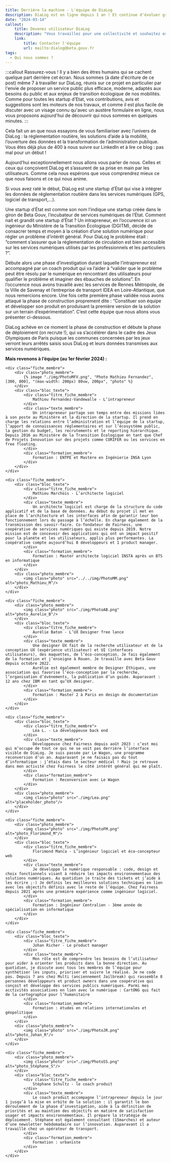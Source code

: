 ```yaml
---
title: Derrière la machine - L'équipe de DiaLog
description: DiaLog est en ligne depuis 1 an ! Et continue d'évoluer grâce à son équipe. Nous vous présentons aujourd'hui celles et ceux qui concoivent et font vivre ce projet.
date: "2024-03-14"
callout:
    title: Devenez utilisateur DiaLog
    description: "Vous travaillez pour une collectivité et souhaitez expérimenter DiaLog ? Vous souhaitez pouvoir utiliser les données DiaLog pour vos besoins opérationnels ou dans un service numérique tiers ? Envoyez-nous un mail et nous vous recontacterons au plus vite."
    link:
        title: Contacter l'équipe
        url: mailto:dialog@beta.gouv.fr
tags:
  - Qui nous sommes ?
---
```

    
:::callout
Rassurez-vous ! Il y a bien des êtres humains qui se cachent quelque part derrière cet écran. Nous sommes (à date d'écriture de ce post) même 7 à travailler sur DiaLog, réunis sur ce projet en particulier par l'envie de proposer un service public plus efficace, moderne, adaptés aux besoins du public et aux enjeux de transition écologique de nos mobilités. Comme pour toutes les startup d'Etat, vos contributions, avis et suggestions sont les moteurs de nos travaux, et comme il est plus facile de discuter avec un visage connu qu'avec un austère formulaire en ligne, nous vous proposons aujourd'hui de découvrir qui nous sommes en quelques minutes.
:::

<div class="contenu-article">

Cela fait un an que nous essayons de vous familiariser avec l’univers de DiaLog : la réglementation routière, les solutions d’aide à la mobilité, l’ouverture des données et la transformation de l’administration publique. Vous êtes déjà plus de 400 à nous suivre sur LinkedIn et à lire ce blog : pas mal pour un début !

Aujourd’hui exceptionnellement nous allons vous parler de nous. Celles et ceux qui conçoivent DiaLog et s’assurent de sa prise en main par les utilisateurs. Comme cela nous espérons que vous comprendrez mieux ce que nous faisons et ce qui nous anime. 

Si vous avez raté le début, DiaLog est une startup d’État qui vise à intégrer les données de réglementation routière dans les services numériques (GPS, logiciel de transport,...).

Une startup d’État est comme son nom l’indique une startup créée dans le giron de Beta Gouv, l’incubateur de services numériques de l’État. Comment nait et grandit une startup d’État ? Un intrapreneur, en l’occurence ici un ingénieur du Ministère de la Transition Écologique (DGITM), décide de consacrer temps et moyen à la création d’une solution numérique pour régler un problème d’intérêt général. Pour DiaLog le problème était : “comment s’assurer que la réglementation de circulation est bien accessible sur les services numériques utilisés par les professionnels et les particuliers ?”. 

Débute alors une phase d’investigation durant laquelle l’intrapreneur est accompagné par un coach produit qui va l’aider à “valider que le problème peut être résolu par le numérique en rencontrant des utilisateurs pour qualifier le problème et imaginer des ébauches de solutions”. En l’occurence nous avons travaillé avec les services de Rennes Métropole, de la Ville de Savenay et l’entreprise de transport IDEA en Loire-Atlantique, que nous remercions encore. Une fois cette première phase validée nous avons attaqué la phase de construction proprement dite : “Constituer son équipe et développer son produit en produisant la première version de la solution sur un terrain d’expérimentation”. C’est cette équipe que nous allons vous présenter ci-dessous.

DiaLog achève en ce moment la phase de construction et débute la phase de déploiement (on recrute !), qui va s’accélérer dans le cadre des Jeux Olympiques de Paris puisque les communes concernées par les jeux verront leurs arrêtés saisis sous DiaLog et leurs données transmises aux services numériques.

**Mais revenons à l’équipe (au 1er février 2024) :** 

    <div class="fiche_membre">
        <div class="photo_membre">
            {% image "./img/PhotoMFV.png", "Photo Mathieu Fernandez", [300, 800], "(max-width: 200px) 80vw, 200px", "photo" %}
        </div>
        <div class="bloc_texte">
            <div class="titre_fiche_membre">
                Mathieu Fernandez-Vandewalle - L’intrapreneur
            </div>
            <div class="texte_membre">
                Un intrapreneur partage son temps entre des missions liées à son poste au Ministère et la direction de la startup. Il prend en charge les relations entre l’administration et l’équipe de la startup, l’apport de connaissances réglementaires et sur l’écosystème public, la gestion du budget, les recrutements et le reporting hiérarchique. Depuis 2016 au Ministère de la Transition Écologique en tant que Chef de Projets Innovation sur des projets comme CORIFER ou les services en free floating.  
            </div>
            <div class="formation_membre">
                Formation : ENTPE et Mastère en Ingénierie INSA Lyon
            </div>
        </div>
    </div>

    <div class="fiche_membre">
        <div class="bloc_texte">
            <div class="titre_fiche_membre">
                Mathieu Marchois - L’architecte logiciel
            </div>
            <div class="texte_membre">
                Un architecte logiciel est charge de la structure du code applicatif et de la base de données. Au début du projet il met en place de l’architecture et les interfaces afin de garantir leur bon fonctionnement lors du passage à l’échelle. En charge également de la transmission des savoir-faire. Co-fondateur de Fairness, une coopérative de services numériques qui existe depuis 2019. Notre mission est de concevoir des applications qui ont un impact positif pour la planète et les utilisateurs, applis plus performantes. La coopérative compte aujourd’hui 8 développeurs et 1 product manager.
            </div>
            <div class="formation_membre">
                Formation : Master architecte logiciel INSTA après un BTS en informatique
            </div>
        </div>
        <div class="photo_membre">
            <img class="photo" src="../../img/PhotoMM.png" alt="photo_Mathieu_M"/>
        </div>
    </div>

    <div class="fiche_membre">
        <div class="photo_membre">
            <img class="photo" src="./img/PhotoAB.png" alt="photo_Aurelie_B"/>
        </div>
        <div class="bloc_texte">
            <div class="titre_fiche_membre">
                Aurélie Baton - L’UX Designer free lance
            </div>
            <div class="texte_membre">
                Une designer UX fait de la recherche utilisateur et de la conception UX (expérience utilisateur) et UI (interfaces utilisateurs), des maquettes, de l’éco-conception. Je fais également de la formation et j’enseigne à Rouen. Je travaille avec Beta Gouv depuis octobre 2022.
                Aurélie est également membre de Designer Éthiques, une association qui favorise l’éco-conception par la recherche, l’organisation d’évènements, la publication d’un guide. Auparavant : 12 ans chez IBM en tant qu’UX designer.
            </div>
            <div class="formation_membre">
                Formation : Master 2 à Paris en design de documentation
            </div>
        </div>
    </div>

    <div class="fiche_membre">
        <div class="bloc_texte">
            <div class="titre_fiche_membre">
                Léa L. - La développeuse back end
            </div>
            <div class="texte_membre">
                Développeuse chez Fairness depuis août 2023 : c’est moi qui m’occupe de tout ce qui ne se voit pas derrière l’interface visible de DiaLog. Je suis passée par Le Wagon, une programme reconversion d’un an. Auparavant je ne faisais pas du tout d’informatique : j’étais dans le secteur médical ! Mais je retrouve dans mon activité chez Fairness le côté intérêt général qui me plaît.
            </div>
            <div class="formation_membre">
                Formation : Reconversion avec Le Wagon
            </div>
        </div>
        <div class="photo_membre">
            <img class="photo" src="./img/Lea.png" alt="placeholder_photo"/>
        </div>
    </div>

    <div class="fiche_membre">
        <div class="photo_membre">
            <img class="photo" src="./img/PhotoFM.png" alt="photo_Florimond_M"/>
        </div>
        <div class="bloc_texte">
            <div class="titre_fiche_membre">
                Florimond Manca - L’ingénieur logiciel et éco-concepteur web
            </div>
            <div class="texte_membre">
                Je développe le numérique responsable : code, design et choix fonctionnels visant à réduire les impacts environnementaux des solutions numériques. Au quotidien je traite des tickets et j’aide à les écrire ;-) Je définis les meilleures solutions techniques en lien avec les objectifs définis avec le reste de l’équipe. Chez Fairness depuis 2021 après une première expérience comme ingénieur logiciel.
            </div>
            <div class="formation_membre">
                Formation : Ingénieur Centralien - 3ème année de spécialisation en informatique
            </div>
        </div>
    </div>

    <div class="fiche_membre">
        <div class="bloc_texte">
            <div class="titre_fiche_membre">
                Johan Richer - Le product manager
            </div>
            <div class="texte_membre">
                Mon rôle est de comprendre les besoins de l’utilisateur pour aider à orienter les produits dans la bonne direction. Au quotidien, je discute avec tous les membres de l’équipe pour synthétiser les inputs, prioriser et suivre le réalisé. Je ne code pas. Depuis 7 ans chez Multi (anciennement Jailbreak) qui rassemble 8 personnes développeurs et product owners dans une coopérative qui conçoit et développe des services publics numériques. Parmi mes acctivités associatives en lien avec le numérique : CartONG qui fait de la cartographie pour l’humanitaire
            </div>
            <div class="formation_membre">
                Formation : études en relations internationales et géopolitique
            </div>
        </div>
        <div class="photo_membre">
            <img class="photo" src="./img/PhotoJR.png" alt="photo_Johan_R"/>
        </div>
    </div>

    <div class="fiche_membre">
        <div class="photo_membre">
            <img class="photo" src="./img/PhotoSS.png" alt="photo_Stéphane_S"/>
        </div>
        <div class="bloc_texte">
            <div class="titre_fiche_membre">
                Stéphane Schultz - le coach produit
            </div>
            <div class="texte_membre">
                Le coach produit accompagne l’intrapreneur depuis le jour 1 jusqu’à la mise en orbite de la solution : il garantit le bon déroulement de la phase d’investigation, aide à la définition de priorités et au maintien des objectifs en matière de satisfaction usager et impacts environnementaux. Il prépare la stratégie de déploiement. Stéphane est également consultant (15marches) et auteur d’une newsletter hebdomadaire sur l’innovation. Auparavant il a travaillé chez un opérateur de transport.
            </div>
            <div class="formation_membre">
                Formation : urbaniste
            </div>
        </div>
    </div>

</div>
